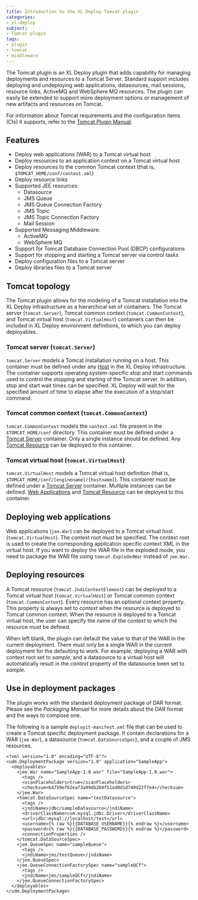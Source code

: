 ```yaml
---
title: Introduction to the XL Deploy Tomcat plugin
categories: 
- xl-deploy
subject:
- Tomcat plugin
tags:
- plugin
- tomcat
- middleware
---
```


The Tomcat plugin is an XL Deploy plugin that adds capability for managing deployments and resources to a Tomcat Server. Standard support includes deploying and undeploying web applications, datasources, mail sessions, resource links, ActiveMQ and WebSphere MQ resources. The plugin can easily be extended to support more deployment options or management of new artifacts and resources on Tomcat.

For information about Tomcat requirements and the configuration items (CIs) it supports, refer to the [Tomcat Plugin Manual](/xl-deploy/latest/tomcatPluginManual.html).

## Features

* Deploy web applications (WAR) to a Tomcat virtual host
* Deploy resources to an application context on a Tomcat virtual host
* Deploy resources to the common Tomcat context (that is, `$TOMCAT_HOME/conf/context.xml`)
* Deploy resource links
* Supported JEE resources:
	* Datasource
	* JMS Queue
	* JMS Queue Connection Factory
	* JMS Topic
	* JMS Topic Connection Factory
	* Mail Session
* Supported Messaging Middleware:
    * ActiveMQ
    * WebSphere MQ
* Support for Tomcat Database Connection Pool (DBCP) configurations
* Support for stopping and starting a Tomcat server via control tasks
* Deploy configuration files to a Tomcat server
* Deploy libraries files to a Tomcat server

## Tomcat topology

The Tomcat plugin allows for the modeling of a Tomcat installation into the XL Deploy infrastructure as a hierarchical set of containers. The Tomcat server (`tomcat.Server`), Tomcat common context (`tomcat.CommonContext`), and Tomcat virtual host (`tomcat.VirtualHost`) containers can then be included in XL Deploy environment definitions, to which you can deploy deployables.

### Tomcat server (`tomcat.Server`)

`tomcat.Server` models a Tomcat installation running on a host. This container must be defined under any [Host](#overthere.Host) in the XL Deploy infrastructure. The container supports operating system-specific stop and start commands used to control the stopping and starting of the Tomcat server. In addition, stop and start wait times can be specified. XL Deploy will wait for the specified amount of time to elapse after the execution of a stop/start command.

### Tomcat common context (`tomcat.CommonContext`)

`tomcat.CommonContext` models the `context.xml` file present in the `$TOMCAT_HOME/conf` directory. This container must be defined under a [Tomcat Server](#tomcat.Server) container. Only a single instance should be defined. Any [Tomcat Resource](#tomcat.JndiContextElement) can be deployed to this container.

### Tomcat virtual host (`tomcat.VirtualHost`)

`tomcat.VirtualHost` models a Tomcat virtual host definition (that is, `$TOMCAT_HOME/conf/[enginename]/[hostname]`). This container must be defined under a [Tomcat Server](#tomcat.Server) container. Multiple instances can be defined. [Web Applications](#jee.War) and [Tomcat Resource](#tomcat.JndiContextElement) can be deployed to this container.

## Deploying web applications

Web applications (`jee.War`) can be deployed to a Tomcat virtual host (`tomcat.VirtualHost`). The context root must be specified. The context root is used to create the corresponding application specific context XML in the virtual host. If you want to deploy the WAR file in the exploded mode, you need to package the WAR file using `tomcat.ExplodedWar` instead of `jee.War`.

## Deploying resources

A Tomcat resource (`tomcat.JndiContextElement`) can be deployed to a Tomcat virtual host (`tomcat.VirtualHost`) or Tomcat common context (`tomcat.CommonContext`). Every resource has an optional context property. This property is always set to _context_ when the resource is deployed to Tomcat common context. When the resource is deployed to a Tomcat virtual host, the user can specify the name of the context to which the resource must be defined.

When left blank, the plugin can default the value to that of the WAR in the current deployment. There must only be a single WAR in the current deployment for the defaulting to work. For example, deploying a WAR with context root set to _sample_, and a datasource to a virtual host will automatically result in the _context_ property of the datasource been set to _sample_.

## Use in deployment packages

The plugin works with the standard deployment package of DAR format. Please see the _Packaging Manual_ for more details about the DAR format and the ways to compose one.

The following is a sample `deployit-manifest.xml` file that can be used to create a Tomcat specific deployment package. It contain declarations for a WAR (`jee.War`), a datasource (`tomcat.DataSourceSpec`), and a couple of JMS resources.

	<?xml version="1.0" encoding="UTF-8"?>
	<udm.DeploymentPackage version="1.0" application="SampleApp">
	  <deployables>
	    <jee.War name="SampleApp-1.0.war" file="SampleApp-1.0.war">
	      <tags />
	      <scanPlaceholders>true</scanPlaceholders>
	      <checksum>b4759ef62eaf3a89db260f51ad0d1d749d22f7e4</checksum>
	    </jee.War>
	    <tomcat.DataSourceSpec name="testDatasource">
	      <tags />
	      <jndiName>jdbc/sampleDatasource</jndiName>
	      <driverClassName>com.mysql.jdbc.Driver</driverClassName>
	      <url>jdbc:mysql://localhost/test</url>
	      <username>{% raw %}{{DATABASE_USERNAME}}{% endraw %}</username>
	      <password>{% raw %}{{DATABASE_PASSWORD}}{% endraw %}</password>
	      <connectionProperties />
	    </tomcat.DataSourceSpec>
	    <jee.QueueSpec name="sampleQueue">
	      <tags />
	      <jndiName>jms/testQueue</jndiName>
	    </jee.QueueSpec>
	    <jee.QueueConnectionFactorySpec name="sampleQCf">
	      <tags />
	      <jndiName>jms/sampleQCf</jndiName>
	    </jee.QueueConnectionFactorySpec>
	  </deployables>
	</udm.DeploymentPackage>
